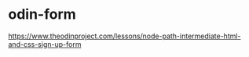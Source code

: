 # odin-form

https://www.theodinproject.com/lessons/node-path-intermediate-html-and-css-sign-up-form
